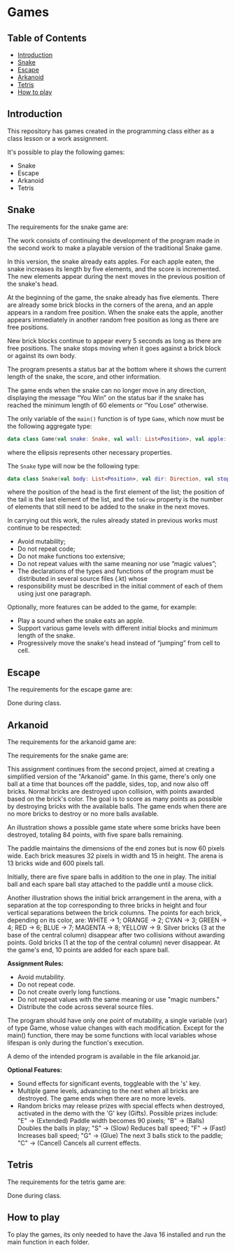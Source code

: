 # Games

## Table of Contents
- [Introduction](#introduction)
- [Snake](#snake)
- [Escape](#escape)
- [Arkanoid](#arkanoid)
- [Tetris](#tetris)
- [How to play](#how-to-play)

## Introduction
This repository has games created in the programming class either as a class lesson or a work assignment.

It's possible to play the following games:
- Snake
- Escape
- Arkanoid
- Tetris

## Snake
The requirements for the snake game are:

The work consists of continuing the development of the program made in the second work to make a playable version of the 
traditional Snake game.

In this version, the snake already eats apples. 
For each apple eaten, the snake increases its length by five elements, and the score is incremented. 
The new elements appear during the next moves in the previous position of the snake's head.

At the beginning of the game, the snake already has five elements. 
There are already some brick blocks in the corners of the arena, and an apple appears in a random free position. 
When the snake eats the apple, another appears immediately in another random free position as long as there are free positions.

New brick blocks continue to appear every 5 seconds as long as there are free positions. 
The snake stops moving when it goes against a brick block or against its own body.

The program presents a status bar at the bottom where it shows the current length of the snake, the score, and other information.

The game ends when the snake can no longer move in any direction, displaying the message “You Win” on the status bar if 
the snake has reached the minimum length of 60 elements or “You Lose” otherwise.

The only variable of the `main()` function is of type `Game`, which now must be the following aggregate type:
```kotlin
data class Game(val snake: Snake, val wall: List<Position>, val apple: Position?, val score: Int, ...)
```
where the ellipsis represents other necessary properties.

The `Snake` type will now be the following type:
```kotlin
data class Snake(val body: List<Position>, val dir: Direction, val stopped: Boolean, val toGrow: Int, ...)
```
where the position of the head is the first element of the list; the position of the tail is the last element of the list, 
and the `toGrow` property is the number of elements that still need to be added to the snake in the next moves.

In carrying out this work, the rules already stated in previous works must continue to be respected: 
- Avoid mutability; 
- Do not repeat code; 
- Do not make functions too extensive; 
- Do not repeat values with the same meaning nor use “magic values”; 
- The declarations of the types and functions of the program must be distributed in several source files (.kt) whose 
- responsibility must be described in the initial comment of each of them using just one paragraph.

Optionally, more features can be added to the game, for example:
- Play a sound when the snake eats an apple.
- Support various game levels with different initial blocks and minimum length of the snake.
- Progressively move the snake's head instead of “jumping” from cell to cell.

## Escape
The requirements for the escape game are:

Done during class.

## Arkanoid
The requirements for the arkanoid game are:

The requirements for the snake game are:

This assignment continues from the second project, aimed at creating a simplified version of the "Arkanoid" game.
In this game, there's only one ball at a time that bounces off the paddle, sides, top, and now also off bricks.
Normal bricks are destroyed upon collision, with points awarded based on the brick's color.
The goal is to score as many points as possible by destroying bricks with the available balls.
The game ends when there are no more bricks to destroy or no more balls available.

An illustration shows a possible game state where some bricks have been destroyed, totaling 84 points,
with five spare balls remaining.

The paddle maintains the dimensions of the end zones but is now 60 pixels wide.
Each brick measures 32 pixels in width and 15 in height.
The arena is 13 bricks wide and 600 pixels tall.

Initially, there are five spare balls in addition to the one in play.
The initial ball and each spare ball stay attached to the paddle until a mouse click.

Another illustration shows the initial brick arrangement in the arena,
with a separation at the top corresponding to three bricks in height and four vertical separations between the brick columns.
The points for each brick, depending on its color, are:
WHITE → 1; ORANGE → 2; CYAN → 3; GREEN → 4; RED → 6; BLUE → 7; MAGENTA → 8; YELLOW → 9.
Silver bricks (3 at the base of the central column) disappear after two collisions without awarding points.
Gold bricks (1 at the top of the central column) never disappear.
At the game's end, 10 points are added for each spare ball.

**Assignment Rules:**
- Avoid mutability.
- Do not repeat code.
- Do not create overly long functions.
- Do not repeat values with the same meaning or use "magic numbers."
- Distribute the code across several source files.

The program should have only one point of mutability, a single variable (var) of type Game, whose value changes with each modification.
Except for the main() function, there may be some functions with local variables whose lifespan is only during the function's execution.

A demo of the intended program is available in the file arkanoid.jar.

**Optional Features:**
- Sound effects for significant events, toggleable with the 's' key.
- Multiple game levels, advancing to the next when all bricks are destroyed. The game ends when there are no more levels.
- Random bricks may release prizes with special effects when destroyed, activated in the demo with the 'G' key (Gifts). Possible prizes include: "E" → (Extended) Paddle width becomes 90 pixels; "B" → (Balls) Doubles the balls in play; "S" → (Slow) Reduces ball speed; "F" → (Fast) Increases ball speed; "G" → (Glue) The next 3 balls stick to the paddle; "C" → (Cancel) Cancels all current effects.


## Tetris
The requirements for the tetris game are:

Done during class.

## How to play
To play the games, its only needed to have the Java 16 installed and run the main function in each folder.